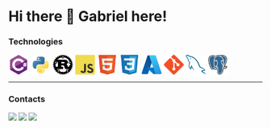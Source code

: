 # **Hi there 👋 Gabriel here!**

### **Technologies**

<div style="display: inline_block">
  <img align="center" alt="Imagem CSharp" height="40" width="40" src="https://raw.githubusercontent.com/devicons/devicon/master/icons/csharp/csharp-original.svg">
  <img align="center" alt="Imagem Python" height="40" width="40" src="https://raw.githubusercontent.com/devicons/devicon/master/icons/python/python-original.svg">
  <img align="center" alt="Imagem Rust" height="40" width="40" src="https://raw.githubusercontent.com/devicons/devicon/master/icons/rust/rust-original.svg">
  <img align="center" alt="Imagem Javascript" height="40" width="40" src="https://raw.githubusercontent.com/devicons/devicon/master/icons/javascript/javascript-original.svg">
  <img align="center" alt="Imagem HTML" height="40" width="40" src="https://raw.githubusercontent.com/devicons/devicon/master/icons/html5/html5-original.svg">
  <img align="center" alt="Imagem CSS" height="40" width="40" src="https://raw.githubusercontent.com/devicons/devicon/master/icons/css3/css3-original.svg">
  <img align="center" alt="Imagem Azure" height="40" width="40" src="https://raw.githubusercontent.com/devicons/devicon/master/icons/azure/azure-original.svg">
  <img align="center" alt="Imagem Git" height="40" width="40" src="https://raw.githubusercontent.com/devicons/devicon/master/icons/git/git-original.svg">
  <img align="center" alt="Imagem Git" height="40" width="40" src="https://raw.githubusercontent.com/devicons/devicon/master/icons/mysql/mysql-original.svg">
  <img align="center" alt="Imagem Git" height="40" width="40" src="https://raw.githubusercontent.com/devicons/devicon/master/icons/postgresql/postgresql-original.svg">
</div>

---

### **Contacts**
<div style="display: inline_block">
  <a href="https://www.linkedin.com/in/gmessiasp/"><img src ="https://img.shields.io/badge/GMessias-0077B5?style=for-the-badge&logo=linkedin&logoColor=white"/></a>
  <a href="mailto:gmessiasp@gmail.com"><img src ="https://img.shields.io/badge/gmessiasp@gmail.com-D14836?style=for-the-badge&logo=gmail&logoColor=white"/></a>
  <a href="https://www.instagram.com/gmessiasp/"><img src ="https://img.shields.io/badge/gmessiasp-E4405F?style=for-the-badge&logo=instagram&logoColor=white"/></a>
</div>
